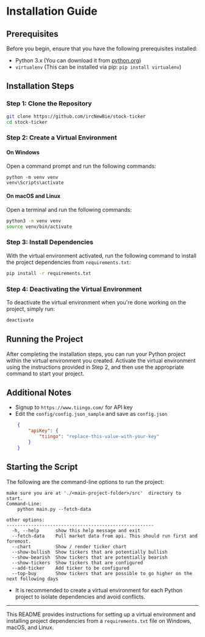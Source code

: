

# Installation Guide


## Prerequisites

Before you begin, ensure that you have the following prerequisites installed:

- Python 3.x (You can download it from [python.org](https://www.python.org/downloads/))
- `virtualenv` (This can be installed via pip: `pip install virtualenv`)

## Installation Steps

### Step 1: Clone the Repository

```bash
git clone https://github.com/ircNewBie/stock-ticker
cd stock-ticker
```

### Step 2: Create a Virtual Environment

#### On Windows

Open a command prompt and run the following commands:

```batch
python -m venv venv
venv\Scripts\activate
```

#### On macOS and Linux

Open a terminal and run the following commands:

```bash
python3 -m venv venv
source venv/bin/activate
```

### Step 3: Install Dependencies

With the virtual environment activated, run the following command to install the project dependencies from `requirements.txt`:

```bash
pip install -r requirements.txt
```

### Step 4: Deactivating the Virtual Environment

To deactivate the virtual environment when you're done working on the project, simply run:

```bash
deactivate
```

## Running the Project

After completing the installation steps, you can run your Python project within the virtual environment you created. Activate the virtual environment using the instructions provided in Step 2, and then use the appropriate command to start your project.

## Additional Notes

- Signup to  `https://www.tiingo.com/` for API key
- Edit the `config/config.json_sample` and save as  `config.json`

```json
    {
        "apiKey": {
            "tiingo": "replace-this-value-with-your-key"
        }
    }
```

## Starting the Script

The following are the command-line options to run the project:
```
make sure you are at './<main-project-folder>/src'  directory to start.
Command-Line: 
    python main.py --fetch-data

other options:
------------------------------------------------------
  -h, --help      show this help message and exit
  --fetch-data    Pull market data from api. This should run first and foremost.
  --chart         Show / render ticker chart
  --show-bullish  Show tickers that are potentially bullish
  --show-bearish  Show tickers that are potentially bearish
  --show-tickers  Show tickers that are configured
  --add-ticker    Add ticker to be configured
  --top-buy       Show tickers that are possible to go higher on the next following days

  ````

- It is recommended to create a virtual environment for each Python project to isolate dependencies and avoid conflicts.

---

This README provides instructions for setting up a virtual environment and installing project dependencies from a `requirements.txt` file on Windows, macOS, and Linux. 
